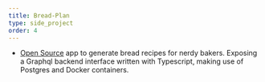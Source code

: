 ```yaml
---
title: Bread-Plan
type: side_project
order: 4
---
```


- [Open Source](https://github.com/GiovanniFerrara/bread-plan-backend) app to generate bread recipes for nerdy bakers.
Exposing a Graphql backend interface written with Typescript, making use of Postgres and Docker containers.
